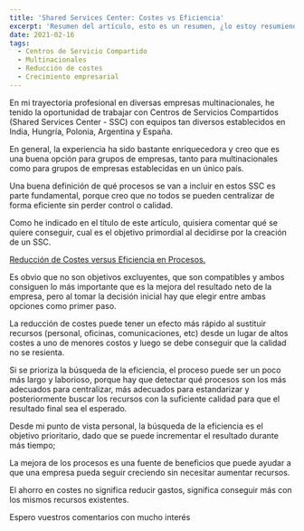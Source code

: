 ```yaml
---
title: 'Shared Services Center: Costes vs Eficiencia'
excerpt: 'Resumen del artículo, esto es un resumen, ¿lo estoy resumiendo? A ver si funciona bien el resumen.'
date: 2021-02-16
tags:
  - Centros de Servicio Compartido
  - Multinacionales
  - Reducción de costes
  - Crecimiento empresarial
---
```


En mi trayectoria profesional en diversas empresas multinacionales, he tenido la oportunidad de trabajar con Centros de Servicios Compartidos (Shared Services Center - SSC) con equipos tan diversos establecidos en India, Hungría, Polonia, Argentina y España.

En general, la experiencia ha sido bastante enriquecedora y creo que es una buena opción para grupos de empresas, tanto para multinacionales como para grupos de empresas establecidas en un único país.

Una buena definición de qué procesos se van a incluir en estos SSC es parte fundamental, porque creo que no todos se pueden centralizar de forma eficiente sin perder control o calidad.

Como he indicado en el título de este artículo, quisiera comentar qué se quiere conseguir, cual es el objetivo primordial al decidirse por la creación de un SSC.

<u>Reducción de Costes versus Eficiencia en Procesos.</u>

Es obvio que no son objetivos excluyentes, que son compatibles y ambos consiguen lo más importante que es la mejora del resultado neto de la empresa, pero al tomar la decisión inicial hay que elegir entre ambas opciones como primer paso.

La reducción de costes puede tener un efecto más rápido al sustituir recursos (personal, oficinas, comunicaciones, etc) desde un lugar de altos costes a uno de menores costos y luego se debe conseguir que la calidad no se resienta.

Si se prioriza la búsqueda de la eficiencia, el proceso puede ser un poco más largo y laborioso, porque hay que detectar qué procesos son los más adecuados para centralizar, más adecuados para estandarizar y posteriormente buscar los recursos con la suficiente calidad para que el resultado final sea el esperado.

Desde mi punto de vista personal, la búsqueda de la eficiencia es el objetivo prioritario, dado que se puede incrementar el resultado durante más tiempo;

La mejora de los procesos es una fuente de beneficios que puede ayudar a que una empresa pueda seguir creciendo sin necesitar aumentar recursos.

El ahorro en costes no significa reducir gastos, significa conseguir más con los mismos recursos existentes.

Espero vuestros comentarios con mucho interés
